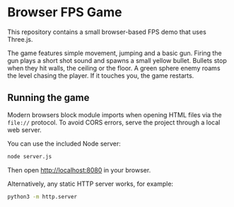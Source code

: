 # Browser FPS Game

This repository contains a small browser-based FPS demo that uses Three.js.

The game features simple movement, jumping and a basic gun. Firing the gun
plays a short shot sound and spawns a small yellow bullet. Bullets stop when
they hit walls, the ceiling or the floor. A green sphere enemy roams the level
chasing the player. If it touches you, the game restarts.

## Running the game

Modern browsers block module imports when opening HTML files via the `file://` protocol.
To avoid CORS errors, serve the project through a local web server.

You can use the included Node server:

```bash
node server.js
```

Then open [http://localhost:8080](http://localhost:8080) in your browser.

Alternatively, any static HTTP server works, for example:

```bash
python3 -m http.server
```
